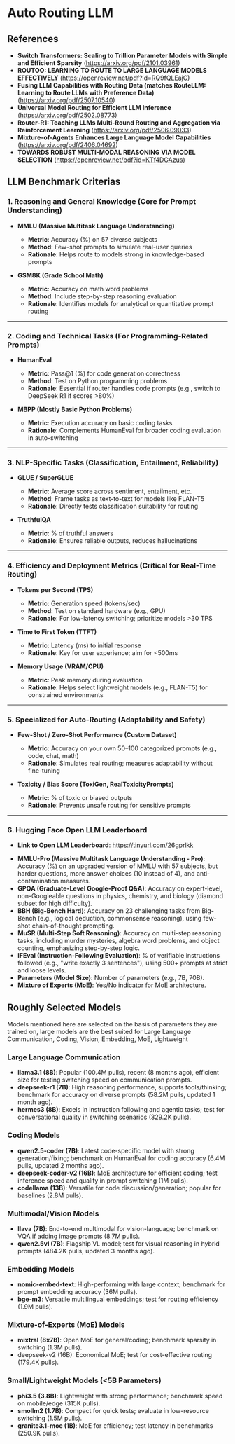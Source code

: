 # Auto Routing LLM
## References
- **Switch Transformers: Scaling to Trillion Parameter Models with Simple and Efficient Sparsity** (https://arxiv.org/pdf/2101.03961)
- **ROUTOO: LEARNING TO ROUTE TO LARGE LANGUAGE MODELS EFFECTIVELY** (https://openreview.net/pdf?id=RQ9fQLEajC)
- **Fusing LLM Capabilities with Routing Data (matches RouteLLM: Learning to Route LLMs with Preference Data)** (https://arxiv.org/pdf/2507.10540)
- **Universal Model Routing for Efficient LLM Inference** (https://arxiv.org/pdf/2502.08773)
- **Router-R1: Teaching LLMs Multi-Round Routing and Aggregation via Reinforcement Learning** (https://arxiv.org/pdf/2506.09033)
- **Mixture-of-Agents Enhances Large Language Model Capabilities** (https://arxiv.org/pdf/2406.04692)
- **TOWARDS ROBUST MULTI-MODAL REASONING VIA MODEL SELECTION** (https://openreview.net/pdf?id=KTf4DGAzus)

## LLM Benchmark Criterias
### 1. Reasoning and General Knowledge (Core for Prompt Understanding)

* **MMLU (Massive Multitask Language Understanding)**

  * **Metric**: Accuracy (%) on 57 diverse subjects
  * **Method**: Few-shot prompts to simulate real-user queries
  * **Rationale**: Helps route to models strong in knowledge-based prompts

* **GSM8K (Grade School Math)**

  * **Metric**: Accuracy on math word problems
  * **Method**: Include step-by-step reasoning evaluation
  * **Rationale**: Identifies models for analytical or quantitative prompt routing

---

### 2. Coding and Technical Tasks (For Programming-Related Prompts)

* **HumanEval**

  * **Metric**: Pass\@1 (%) for code generation correctness
  * **Method**: Test on Python programming problems
  * **Rationale**: Essential if router handles code prompts (e.g., switch to DeepSeek R1 if scores >80%)

* **MBPP (Mostly Basic Python Problems)**

  * **Metric**: Execution accuracy on basic coding tasks
  * **Rationale**: Complements HumanEval for broader coding evaluation in auto-switching

---

### 3. NLP-Specific Tasks (Classification, Entailment, Reliability)

* **GLUE / SuperGLUE**

  * **Metric**: Average score across sentiment, entailment, etc.
  * **Method**: Frame tasks as text-to-text for models like FLAN-T5
  * **Rationale**: Directly tests classification suitability for routing

* **TruthfulQA**

  * **Metric**: % of truthful answers
  * **Rationale**: Ensures reliable outputs, reduces hallucinations

---

### 4. Efficiency and Deployment Metrics (Critical for Real-Time Routing)

* **Tokens per Second (TPS)**

  * **Metric**: Generation speed (tokens/sec)
  * **Method**: Test on standard hardware (e.g., GPU)
  * **Rationale**: For low-latency switching; prioritize models >30 TPS

* **Time to First Token (TTFT)**

  * **Metric**: Latency (ms) to initial response
  * **Rationale**: Key for user experience; aim for <500ms

* **Memory Usage (VRAM/CPU)**

  * **Metric**: Peak memory during evaluation
  * **Rationale**: Helps select lightweight models (e.g., FLAN-T5) for constrained environments

---

### 5. Specialized for Auto-Routing (Adaptability and Safety)

* **Few-Shot / Zero-Shot Performance (Custom Dataset)**

  * **Metric**: Accuracy on your own 50–100 categorized prompts (e.g., code, chat, math)
  * **Rationale**: Simulates real routing; measures adaptability without fine-tuning

* **Toxicity / Bias Score (ToxiGen, RealToxicityPrompts)**

  * **Metric**: % of toxic or biased outputs
  * **Rationale**: Prevents unsafe routing for sensitive prompts
---

### 6. Hugging Face Open LLM Leaderboard
  * **Link to Open LLM Leaderboard**: https://tinyurl.com/26gprlkk
   - **MMLU-Pro (Massive Multitask Language Understanding - Pro)**: Accuracy (%) on an upgraded version of MMLU with 57 subjects, but harder questions, more answer choices (10 instead of 4), and anti-contamination measures.
   - **GPQA (Graduate-Level Google-Proof Q&A)**: Accuracy on expert-level, non-Googleable questions in physics, chemistry, and biology (diamond subset for high difficulty).
   - **BBH (Big-Bench Hard)**: Accuracy on 23 challenging tasks from Big-Bench (e.g., logical deduction, commonsense reasoning), using few-shot chain-of-thought prompting.
   - **MuSR (Multi-Step Soft Reasoning)**: Accuracy on multi-step reasoning tasks, including murder mysteries, algebra word problems, and object counting, emphasizing step-by-step logic.
   - **IFEval (Instruction-Following Evaluation)**: % of verifiable instructions followed (e.g., "write exactly 3 sentences"), using 500+ prompts at strict and loose levels.
   - **Parameters (Model Size)**: Number of parameters (e.g., 7B, 70B).
   - **Mixture of Experts (MoE)**: Yes/No indicator for MoE architecture.

## Roughly Selected Models
  Models mentioned here are selected on the basis of parameters they are trained on, large models are the best suited for Large Language Communication, Coding, Vision, Embedding, MoE, Lightweight
  ### Large Language Communication
  - **llama3.1 (8B)**: Popular (100.4M pulls), recent (8 months ago), efficient size for testing switching speed on communication prompts.
  - **deepseek-r1 (7B)**: High reasoning performance, supports tools/thinking; benchmark for accuracy on diverse prompts (58.2M pulls, updated 1 month ago).
  - **hermes3 (8B)**: Excels in instruction following and agentic tasks; test for conversational quality in switching scenarios (329.2K pulls).

  ### Coding Models
  - **qwen2.5-coder (7B)**: Latest code-specific model with strong generation/fixing; benchmark on HumanEval for coding accuracy (6.4M pulls, updated 2 months ago).
  - **deepseek-coder-v2 (16B)**: MoE architecture for efficient coding; test inference speed and quality in prompt switching (1M pulls).
  - **codellama (13B)**: Versatile for code discussion/generation; popular for baselines (2.8M pulls).

  ### Multimodal/Vision Models
  - **llava (7B)**: End-to-end multimodal for vision-language; benchmark on VQA if adding image prompts (8.7M pulls).
  - **qwen2.5vl (7B)**: Flagship VL model; test for visual reasoning in hybrid prompts (484.2K pulls, updated 3 months ago).

  ### Embedding Models
  - **nomic-embed-text**: High-performing with large context; benchmark for prompt embedding accuracy (36M pulls).
  - **bge-m3**: Versatile multilingual embeddings; test for routing efficiency (1.9M pulls).

  ### Mixture-of-Experts (MoE) Models
  - **mixtral (8x7B)**: Open MoE for general/coding; benchmark sparsity in switching (1.3M pulls).
  - deepseek-v2 (16B): Economical MoE; test for cost-effective routing (179.4K pulls).

  ### Small/Lightweight Models (<5B Parameters)
  - **phi3.5 (3.8B)**: Lightweight with strong performance; benchmark speed on mobile/edge (315K pulls).
  - **smollm2 (1.7B)**: Compact for quick tests; evaluate in low-resource switching (1.5M pulls).
  - **granite3.1-moe (1B)**: MoE for efficiency; test latency in benchmarks (250.9K pulls).

